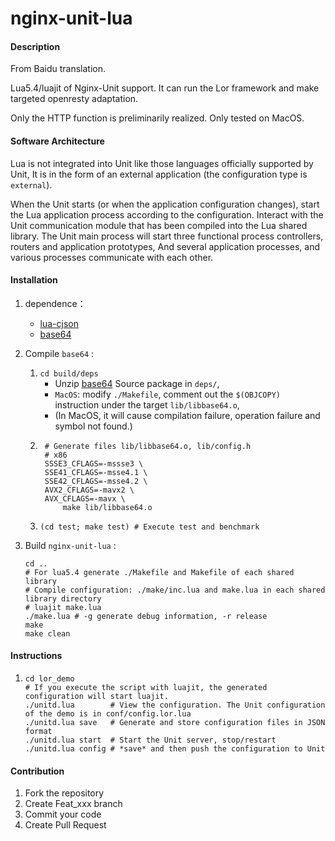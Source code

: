 # nginx-unit-lua

#### Description
From Baidu translation.

Lua5.4/luajit of Nginx-Unit support.
It can run the Lor framework and make targeted openresty adaptation.

Only the HTTP function is preliminarily realized.
Only tested on MacOS.

#### Software Architecture
Lua is not integrated into Unit like those languages officially supported by Unit,
It is in the form of an external application (the configuration type is `external`).

When the Unit starts (or when the application configuration changes), start the Lua application process according to the configuration.
Interact with the Unit communication module that has been compiled into the Lua shared library.
The Unit main process will start three functional process controllers, routers and application prototypes,
And several application processes, and various processes communicate with each other.

#### Installation

1.  dependence：
    - [lua-cjson](https://github.com/openresty/lua-cjson)
    - [base64](https://github.com/aklomp/base64)

2.  Compile `base64` :
    1. ``` cd build/deps ```
        - Unzip [base64](https://github.com/aklomp/base64) Source package in `deps/`,
        - `MacOS`: modify `./Makefile`, comment out the `$(OBJCOPY)` instruction under the target `lib/libbase64.o`,
        - (In MacOS, it will cause compilation failure, operation failure and symbol not found.)
    2. ```
        # Generate files lib/libbase64.o, lib/config.h
        # x86
        SSSE3_CFLAGS=-mssse3 \
        SSE41_CFLAGS=-msse4.1 \
        SSE42_CFLAGS=-msse4.2 \
        AVX2_CFLAGS=-mavx2 \
        AVX_CFLAGS=-mavx \
            make lib/libbase64.o
        ```
    3. ```(cd test; make test) # Execute test and benchmark```

3.  Build `nginx-unit-lua` :
    ```
    cd ..
    # For lua5.4 generate ./Makefile and Makefile of each shared library
    # Compile configuration: ./make/inc.lua and make.lua in each shared library directory
    # luajit make.lua
    ./make.lua # -g generate debug information, -r release
    make
    make clean
    ```

#### Instructions

1.  ```
    cd lor_demo
    # If you execute the script with luajit, the generated configuration will start luajit.
    ./unitd.lua        # View the configuration. The Unit configuration of the demo is in conf/config.lor.lua
    ./unitd.lua save   # Generate and store configuration files in JSON format
    ./unitd.lua start  # Start the Unit server, stop/restart
    ./unitd.lua config # *save* and then push the configuration to Unit
    ```

#### Contribution

1.  Fork the repository
2.  Create Feat_xxx branch
3.  Commit your code
4.  Create Pull Request
